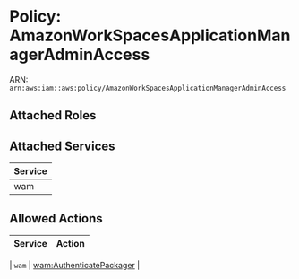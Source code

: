 # Policy: AmazonWorkSpacesApplicationManagerAdminAccess

ARN: `arn:aws:iam::aws:policy/AmazonWorkSpacesApplicationManagerAdminAccess`

## Attached Roles

## Attached Services

| Service |
|---------|
| wam |

## Allowed Actions

| Service | Action |
|:-------:|--------|

| `wam` | [wam:AuthenticatePackager](../actions.md#wam:authenticatepackager) |
